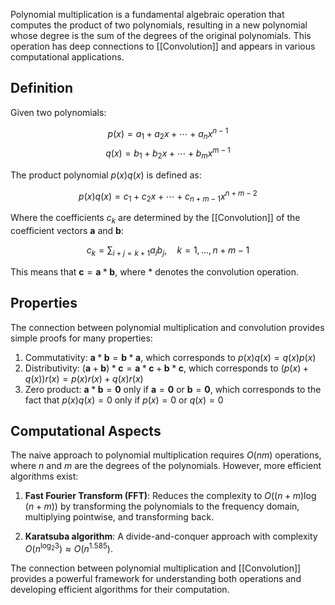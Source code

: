Polynomial multiplication is a fundamental algebraic operation that computes the product of two polynomials, resulting in a new polynomial whose degree is the sum of the degrees of the original polynomials. This operation has deep connections to [[Convolution]] and appears in various computational applications.

## Definition

Given two polynomials:

$$p(x) = a_1 + a_2x + \cdots + a_nx^{n-1}$$
$$q(x) = b_1 + b_2x + \cdots + b_mx^{m-1}$$

The product polynomial $p(x)q(x)$ is defined as:

$$p(x)q(x) = c_1 + c_2x + \cdots + c_{n+m-1}x^{n+m-2}$$

Where the coefficients $c_k$ are determined by the [[Convolution]] of the coefficient vectors $\mathbf{a}$ and $\mathbf{b}$:

$$c_k = \sum_{i+j=k+1} a_i b_j, \quad k = 1, \ldots, n + m - 1$$

This means that $\mathbf{c} = \mathbf{a} * \mathbf{b}$, where $*$ denotes the convolution operation.

## Properties

The connection between polynomial multiplication and convolution provides simple proofs for many properties:

1. Commutativity: $\mathbf{a} * \mathbf{b} = \mathbf{b} * \mathbf{a}$, which corresponds to $p(x)q(x) = q(x)p(x)$
2. Distributivity: $(\mathbf{a} + \mathbf{b}) * \mathbf{c} = \mathbf{a} * \mathbf{c} + \mathbf{b} * \mathbf{c}$, which corresponds to $(p(x) + q(x))r(x) = p(x)r(x) + q(x)r(x)$
3. Zero product: $\mathbf{a} * \mathbf{b} = \mathbf{0}$ only if $\mathbf{a} = \mathbf{0}$ or $\mathbf{b} = \mathbf{0}$, which corresponds to the fact that $p(x)q(x) = 0$ only if $p(x) = 0$ or $q(x) = 0$

## Computational Aspects

The naive approach to polynomial multiplication requires $O(nm)$ operations, where $n$ and $m$ are the degrees of the polynomials. However, more efficient algorithms exist:

1. **Fast Fourier Transform (FFT)**: Reduces the complexity to $O((n+m)\log(n+m))$ by transforming the polynomials to the frequency domain, multiplying pointwise, and transforming back.

2. **Karatsuba algorithm**: A divide-and-conquer approach with complexity $O(n^{\log_2 3}) \approx O(n^{1.585})$.

The connection between polynomial multiplication and [[Convolution]] provides a powerful framework for understanding both operations and developing efficient algorithms for their computation.
